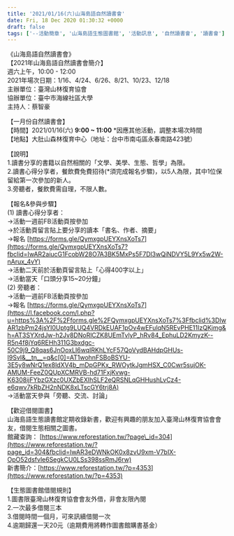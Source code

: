 ```yaml
---
title: '2021/01/16(六)山海島語自然讀書會'
date: Fri, 18 Dec 2020 01:30:32 +0000
draft: false
tags: ['--活動簡章', '山海島語生態圖書館', '活動訊息', '自然讀書會', '讀書會']
---
```


《山海島語自然讀書會》  
【2021年山海島語自然讀書會簡介】  
週六上午，10:00 - 12:00  
2021年場次日期：1/16、4/24、6/26、8/21、10/23、12/18  
主辦單位：臺灣山林復育協會  
協辦單位：臺中市海線社區大學  
主持人：蔡智豪

【一月份自然讀書會】  
【時間】2021/01/16(六) **9:00 ~ 11:00** \*因應其他活動，調整本場次時間  
【地點】大肚山森林復育中心（地址：台中市南屯區永春南路423號）

【說明】  
1.讀書分享的書籍以自然相關的「文學、美學、生態、哲學」為限。  
2.讀書心得分享者，餐飲費免費招待(\*須完成報名步驟)，以5人為限，其中1位保留給第一次參加的新人。  
3.旁聽者，餐飲費需自理，不限人數。

【報名&參與步驟】  
(1) 讀書心得分享者：  
→活動一週前FB活動頁按參加  
→於活動頁留言貼上要分享的讀本「書名、作者、摘要」  
→報名 [https://forms.gle/QymxgpUEYXnsXoTs7](https://forms.gle/QymxgpUEYXnsXoTs7?fbclid=IwAR2aiucG1FcobW28O7A3BK5MxPs5F7Dl3wQiNDVY5L9Yx5w2W-nArux_4vY)  
→活動二天前於活動頁留言貼上「心得400字以上」  
→活動當天「口頭分享15~20分鐘」  
(2) 旁聽者：  
→活動一週前FB活動頁按參加  
→報名 [https://forms.gle/QymxgpUEYXnsXoTs7](https://l.facebook.com/l.php?u=https%3A%2F%2Fforms.gle%2FQymxgpUEYXnsXoTs7%3Ffbclid%3DIwAR1zbPm24jsYI0Uptg9LUQ4VRDkEUAF1pOv4wEFulqN5REvPHE11IzQKjmg&h=AT3SYXrdJw-h2Jv8DNoRlCZK8UEmTvlyP_hRv84_EphuLD2KmyzK--R5n4f8jYq6REHh311G3bxdgc-50C9j9_Q8qas6JnOoxLI6wqIRKhLYcF57QoVydBAHdpGHUs-I9SvI&__tn__=q&c[0]=AT1wohnFSBoBSYU-3E5y8wNrQ1ex8ldXV4b_mDpGPKx_RWOytkJgmHSX_C0Cwr5sujOK-AMUM-FeeZ0QUpXCMRVB-hd71FxjKvwg-K6308ijFYbzGXzc0UXZbEXIhSLF2eQRSNLqGHHushLvCz4-e6qwv7kRbZH2nNDK8xLTscGY6trj8A)  
→活動當天參與「旁聽、交流、討論」

【歡迎借閱圖書】  
山海島語生態讀書館定期收錄新書，歡迎有興趣的朋友加入臺灣山林復育協會會友，借閱生態相關之圖書。  
館藏查詢： [https://www.reforestation.tw/?page\_id=304](https://www.reforestation.tw/?page_id=304&fbclid=IwAR3eDWNkOK0x8zvU9xm-V7bIX-OpO52dsfvle6SegkCU0LSs398ssRmJ6rw)  
新書簡介：[https://www.reforestation.tw/?p=4353](https://www.reforestation.tw/?p=4353)

【生態圖書館借閱規則】  
1.圖書限臺灣山林復育協會會友外借，非會友限內閱  
2.一次最多借閱三本  
3.借閱時間一個月，可來訊續借閱一次  
4.逾期歸還一天20元（逾期費用將轉作圖書館購書基金）